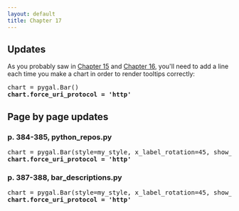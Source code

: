 ```yaml
---
layout: default
title: Chapter 17
---
```


Updates
---

As you probably saw in [Chapter 15](chapter_15/README.html#updates) and [Chapter 16](chapter_16/README.html#updates), you'll need to add a line each time you make a chart in order to render tooltips correctly:

<pre>
chart = pygal.Bar()
<b>chart.force_uri_protocol = 'http'</b>
</pre>

Page by page updates
---

### p. 384-385, python_repos.py

<pre>
chart = pygal.Bar(style=my_style, x_label_rotation=45, show_legend=False)
<b>chart.force_uri_protocol = 'http'</b>
</pre>

### p. 387-388, bar_descriptions.py

<pre>
chart = pygal.Bar(style=my_style, x_label_rotation=45, show_legend=False)
<b>chart.force_uri_protocol = 'http'</b>
</pre>
